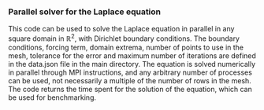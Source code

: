### Parallel solver for the Laplace equation

This code can be used to solve the Laplace equation in parallel in any square domain in $\mathbb{R}^2$, with Dirichlet boundary conditions. The boundary conditions,
forcing term, domain extrema, number of points to use in the mesh, tolerance for the error and maximum number of iterations are defined in the data.json file in the main directory.
The equation is solved numerically in parallel through MPI instructions, and any arbitrary number of processes can be used, not necessarily a multiple of the number of rows in the mesh.
The code returns the time spent for the solution of the equation, which can be used for benchmarking. 
